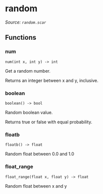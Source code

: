 # random

*Source: `random.scar`*

## Functions

### num

`num(int x, int y) -> int`

Get a random number.

Returns an integer between x and y, inclusive.

### boolean

`boolean() -> bool`

Random boolean value.

Returns true or false with equal probability.

### floatb

`floatb() -> float`

Random float between 0.0 and 1.0

### float_range

`float_range(float x, float y) -> float`

Random float between x and y

